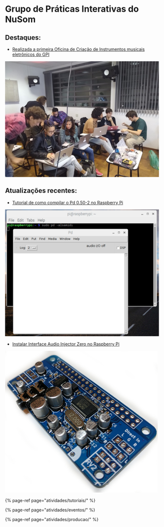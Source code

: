 # Grupo de Práticas Interativas do NuSom

## Destaques:

* [Realizada a primeira Oficina de Criação de Instrumentos musicais eletrônicos do GPI](atividades/eventos/oficinas/primeira-oficina-de-criacao-de-instrumentos-musicais-eletronicos.md)

![Oficina realizada nos dias 10 a 12 de dezembro de 2019](.gitbook/assets/whatsapp-image-2019-12-13-at-11.11.47-1.jpeg)

## Atualizações recentes:

* [Tutorial de como compilar o Pd 0.50-2 no Raspberry Pi](atividades/tutoriais/raspberry-pi/compilando-pure-data-vanilla-no-rpi.md)

![](.gitbook/assets/pd-window-rpi.jpeg)



* [Instalar Interface Audio Injector Zero no Raspberry Pi](atividades/tutoriais/raspberry-pi/placa-de-som-audio-injector.md)

![](.gitbook/assets/audio-injector-zero.jpg)



{% page-ref page="atividades/tutoriais/" %}

{% page-ref page="atividades/eventos/" %}

{% page-ref page="atividades/producao/" %}

